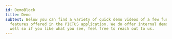 ```yaml
---
id: DemoBlock
title: Demo
subtext: Below you can find a variety of quick demo videos of a few fundamental
  features offered in the PICTUS application. We do offer internal demo's as
  well so if you like what you see, feel free to reach out to us.
---
```

